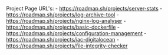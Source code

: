 Project Page URL's: - https://roadmap.sh/projects/server-stats - https://roadmap.sh/projects/log-archive-tool - https://roadmap.sh/projects/nginx-log-analyser - https://roadmap.sh/projects/basic-dockerfile - https://roadmap.sh/projects/configuration-management - https://roadmap.sh/projects/iac-digitalocean - https://roadmap.sh/projects/file-integrity-checker
